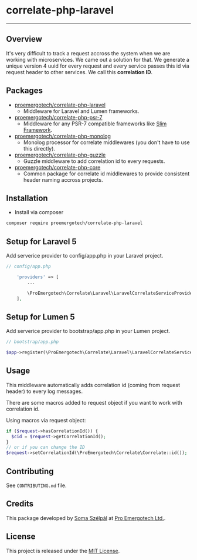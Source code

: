 # correlate-php-laravel

---

## Overview

It's very difficult to track a request accross the system when we are working with microservices. We came out a solution for that. We generate a unique version 4 uuid for every request and every service passes this id via request header to other services. We call this **correlation ID**.

## Packages

- [proemergotech/correlate-php-laravel](https://github.com/proemergotech/correlate-php-laravel)
  - Middleware for Laravel and Lumen frameworks.
- [proemergotech/correlate-php-psr-7](https://github.com/proemergotech/correlate-php-psr-7)
  - Middleware for any PSR-7 compatible frameworks like [Slim Framework](https://www.slimframework.com/).
- [proemergotech/correlate-php-monolog](https://github.com/proemergotech/correlate-php-monolog)
  - Monolog processor for correlate middlewares (you don't have to use this directly).
- [proemergotech/correlate-php-guzzle](https://github.com/proemergotech/correlate-php-guzzle)
  - Guzzle middleware to add correlation id to every requests.
- [proemergotech/correlate-php-core](https://github.com/proemergotech/correlate-php-core)
  - Common package for correlate id middlewares to provide consistent header naming accross projects.

## Installation

- Install via composer

```sh
composer require proemergotech/correlate-php-laravel
```

## Setup for Laravel 5

Add serverice provider to config/app.php in your Laravel project.

```php
// config/app.php

    'providers' => [
        ...

        \ProEmergotech\Correlate\Laravel\LaravelCorrelateServiceProvider::class,
    ],
```

## Setup for Lumen 5

Add serverice provider to bootstrap/app.php in your Lumen project.

```php
// bootstrap/app.php

$app->register(\ProEmergotech\Correlate\Laravel\LaravelCorrelateServiceProvider::class);

```

## Usage

This middleware automatically adds correlation id (coming from request header) to every log messages.

There are some macros added to request object if you want to work with correlation id.

Using macros via request object:

```php
if ($request->hasCorrelationId()) {
  $cid = $request->getCorrelationId();
}
// or if you can change the ID
$request->setCorrelationId(\ProEmergotech\Correlate\Correlate::id());
```

## Contributing

See `CONTRIBUTING.md` file.

## Credits

This package developed by [Soma Szélpál](https://github.com/shakahl/) at [Pro Emergotech Ltd.](https://github.com/proemergotech/).

## License

This project is released under the [MIT License](http://www.opensource.org/licenses/MIT).
